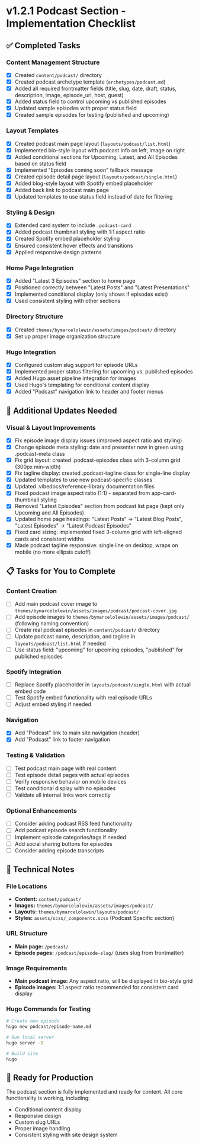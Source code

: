 # v1.2.1 Podcast Section - Implementation Checklist

## ✅ Completed Tasks

### Content Management Structure
- [x] Created `content/podcast/` directory
- [x] Created podcast archetype template (`archetypes/podcast.md`)
- [x] Added all required frontmatter fields (title, slug, date, draft, status, description, image, episode_url, host, guest)
- [x] Added status field to control upcoming vs published episodes
- [x] Updated sample episodes with proper status field
- [x] Created sample episodes for testing (published and upcoming)

### Layout Templates
- [x] Created podcast main page layout (`layouts/podcast/list.html`)
- [x] Implemented bio-style layout with podcast info on left, image on right
- [x] Added conditional sections for Upcoming, Latest, and All Episodes based on status field
- [x] Implemented "Episodes coming soon" fallback message
- [x] Created episode detail page layout (`layouts/podcast/single.html`)
- [x] Added blog-style layout with Spotify embed placeholder
- [x] Added back link to podcast main page
- [x] Updated templates to use status field instead of date for filtering

### Styling & Design
- [x] Extended card system to include `.podcast-card`
- [x] Added podcast thumbnail styling with 1:1 aspect ratio
- [x] Created Spotify embed placeholder styling
- [x] Ensured consistent hover effects and transitions
- [x] Applied responsive design patterns

### Home Page Integration
- [x] Added "Latest 3 Episodes" section to home page
- [x] Positioned correctly between "Latest Posts" and "Latest Presentations"
- [x] Implemented conditional display (only shows if episodes exist)
- [x] Used consistent styling with other sections

### Directory Structure
- [x] Created `themes/bymarcelolewin/assets/images/podcast/` directory
- [x] Set up proper image organization structure

### Hugo Integration
- [x] Configured custom slug support for episode URLs
- [x] Implemented proper status filtering for upcoming vs. published episodes
- [x] Added Hugo asset pipeline integration for images
- [x] Used Hugo's templating for conditional content display
- [x] Added "Podcast" navigation link to header and footer menus

## 🔧 Additional Updates Needed

### Visual & Layout Improvements
- [x] Fix episode image display issues (improved aspect ratio and styling)
- [x] Change episode meta styling: date and presenter now in green using .podcast-meta class
- [x] Fix grid layout: created .podcast-episodes class with 3-column grid (300px min-width)
- [x] Fix tagline display: created .podcast-tagline class for single-line display
- [x] Updated templates to use new podcast-specific classes
- [x] Updated .vibedocs/reference-library documentation files
- [x] Fixed podcast image aspect ratio (1:1) - separated from app-card-thumbnail styling
- [x] Removed "Latest Episodes" section from podcast list page (kept only Upcoming and All Episodes)
- [x] Updated home page headings: "Latest Posts" → "Latest Blog Posts", "Latest Episodes" → "Latest Podcast Episodes"
- [x] Fixed card sizing: implemented fixed 3-column grid with left-aligned cards and consistent widths
- [x] Made podcast tagline responsive: single line on desktop, wraps on mobile (no more ellipsis cutoff)

## 📋 Tasks for You to Complete

### Content Creation
- [ ] Add main podcast cover image to `themes/bymarcelolewin/assets/images/podcast/podcast-cover.jpg`
- [ ] Add episode images to `themes/bymarcelolewin/assets/images/podcast/` (following naming convention)
- [ ] Create real podcast episodes in `content/podcast/` directory
- [ ] Update podcast name, description, and tagline in `layouts/podcast/list.html` if needed
- [ ] Use status field: "upcoming" for upcoming episodes, "published" for published episodes

### Spotify Integration
- [ ] Replace Spotify placeholder in `layouts/podcast/single.html` with actual embed code
- [ ] Test Spotify embed functionality with real episode URLs
- [ ] Adjust embed styling if needed

### Navigation
- [x] Add "Podcast" link to main site navigation (header)
- [x] Add "Podcast" link to footer navigation

### Testing & Validation
- [ ] Test podcast main page with real content
- [ ] Test episode detail pages with actual episodes
- [ ] Verify responsive behavior on mobile devices
- [ ] Test conditional display with no episodes
- [ ] Validate all internal links work correctly

### Optional Enhancements
- [ ] Consider adding podcast RSS feed functionality
- [ ] Add podcast episode search functionality
- [ ] Implement episode categories/tags if needed
- [ ] Add social sharing buttons for episodes
- [ ] Consider adding episode transcripts

## 🔧 Technical Notes

### File Locations
- **Content:** `content/podcast/`
- **Images:** `themes/bymarcelolewin/assets/images/podcast/`
- **Layouts:** `themes/bymarcelolewin/layouts/podcast/`
- **Styles:** `assets/scss/_components.scss` (Podcast Specific section)

### URL Structure
- **Main page:** `/podcast/`
- **Episode pages:** `/podcast/episode-slug/` (uses slug from frontmatter)

### Image Requirements
- **Main podcast image:** Any aspect ratio, will be displayed in bio-style grid
- **Episode images:** 1:1 aspect ratio recommended for consistent card display

### Hugo Commands for Testing
```bash
# Create new episode
hugo new podcast/episode-name.md

# Run local server
hugo server -D

# Build site
hugo
```

## 🎯 Ready for Production
The podcast section is fully implemented and ready for content. All core functionality is working, including:
- Conditional content display
- Responsive design
- Custom slug URLs
- Proper image handling
- Consistent styling with site design system